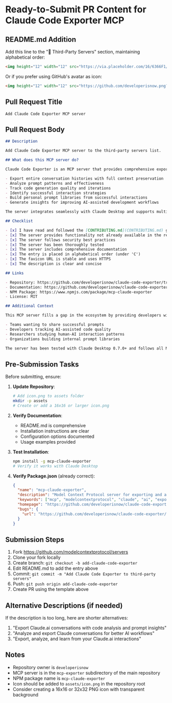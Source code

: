 # Ready-to-Submit PR Content for Claude Code Exporter MCP

## README.md Addition

Add this line to the "🤝 Third-Party Servers" section, maintaining alphabetical order:

```markdown
<img height="12" width="12" src="https://via.placeholder.com/16/6366F1/FFFFFF?text=CE" alt="Claude Code Exporter Logo" /> **[Claude Code Exporter](https://github.com/developerisnow/claude-code-exporter/tree/main/mcp-exporter)** - Export and analyze Claude.ai conversations, prompts, and code generation patterns for improved AI development workflows
```

Or if you prefer using GitHub's avatar as icon:

```markdown
<img height="12" width="12" src="https://github.com/developerisnow.png?size=24" alt="Claude Code Exporter Logo" /> **[Claude Code Exporter](https://github.com/developerisnow/claude-code-exporter/tree/main/mcp-exporter)** - Export and analyze Claude.ai conversations, prompts, and code generation patterns for improved AI development workflows
```

## Pull Request Title

```
Add Claude Code Exporter MCP server
```

## Pull Request Body

```markdown
## Description

Add Claude Code Exporter MCP server to the third-party servers list.

## What does this MCP server do?

Claude Code Exporter is an MCP server that provides comprehensive export and analysis capabilities for Claude.ai conversations. It helps developers:

- Export entire conversation histories with full context preservation
- Analyze prompt patterns and effectiveness
- Track code generation quality and iterations
- Identify successful interaction strategies
- Build personal prompt libraries from successful interactions
- Generate insights for improving AI-assisted development workflows

The server integrates seamlessly with Claude Desktop and supports multiple export formats including JSON, Markdown, and structured databases.

## Checklist

- [x] I have read and followed the [CONTRIBUTING.md](CONTRIBUTING.md) guidelines
- [x] The server provides functionality not already available in the registry
- [x] The server follows security best practices
- [x] The server has been thoroughly tested
- [x] The server includes comprehensive documentation
- [x] The entry is placed in alphabetical order (under 'C')
- [x] The favicon URL is stable and uses HTTPS
- [x] The description is clear and concise

## Links

- Repository: https://github.com/developerisnow/claude-code-exporter/tree/main/mcp-exporter
- Documentation: https://github.com/developerisnow/claude-code-exporter/tree/main/mcp-exporter#readme
- NPM Package: https://www.npmjs.com/package/mcp-claude-exporter
- License: MIT

## Additional Context

This MCP server fills a gap in the ecosystem by providing developers with tools to analyze and improve their Claude.ai interactions. It's particularly useful for:

- Teams wanting to share successful prompts
- Developers tracking AI-assisted code quality
- Researchers studying human-AI interaction patterns
- Organizations building internal prompt libraries

The server has been tested with Claude Desktop 0.7.0+ and follows all MCP protocol specifications.
```

## Pre-Submission Tasks

Before submitting, ensure:

1. **Update Repository**:
   ```bash
   # Add icon.png to assets folder
   mkdir -p assets
   # Create or add a 16x16 or larger icon.png
   ```

2. **Verify Documentation**:
   - README.md is comprehensive
   - Installation instructions are clear
   - Configuration options documented
   - Usage examples provided

3. **Test Installation**:
   ```bash
   npm install -g mcp-claude-exporter
   # Verify it works with Claude Desktop
   ```

4. **Verify Package.json** (already correct):
   ```json
   {
     "name": "mcp-claude-exporter",
     "description": "Model Context Protocol server for exporting and aggregating Claude conversation data with advanced search and analytics",
     "keywords": ["mcp", "modelcontextprotocol", "claude", "ai", "export", "analytics"],
     "homepage": "https://github.com/developerisnow/claude-code-exporter/tree/main/mcp-exporter#readme",
     "bugs": {
       "url": "https://github.com/developerisnow/claude-code-exporter/issues"
     }
   }
   ```

## Submission Steps

1. Fork https://github.com/modelcontextprotocol/servers
2. Clone your fork locally
3. Create branch: `git checkout -b add-claude-code-exporter`
4. Edit README.md to add the entry above
5. Commit: `git commit -m "Add Claude Code Exporter to third-party servers"`
6. Push: `git push origin add-claude-code-exporter`
7. Create PR using the template above

## Alternative Descriptions (if needed)

If the description is too long, here are shorter alternatives:

1. "Export Claude.ai conversations with code analysis and prompt insights"
2. "Analyze and export Claude conversations for better AI workflows"
3. "Export, analyze, and learn from your Claude.ai interactions"

## Notes

- Repository owner is `developerisnow`
- MCP server is in the `mcp-exporter` subdirectory of the main repository
- NPM package name is `mcp-claude-exporter`
- Icon should be added to `assets/icon.png` in the repository root
- Consider creating a 16x16 or 32x32 PNG icon with transparent background
